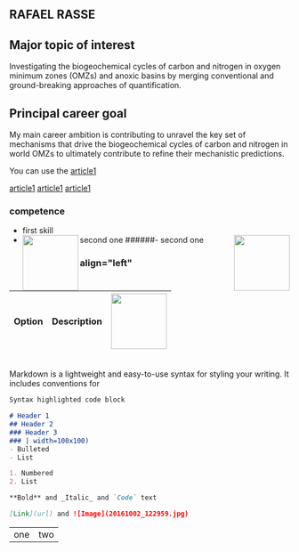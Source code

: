 ## RAFAEL RASSE


## Major topic of interest
Investigating the biogeochemical cycles of carbon and nitrogen in oxygen minimum zones (OMZs)  and anoxic basins by merging conventional and ground-breaking approaches of quantification.

## Principal career goal
My main career ambition is contributing to unravel the key set of mechanisms that drive the biogeochemical cycles of carbon and nitrogen in  world OMZs to ultimately contribute to refine their mechanistic predictions.  


You can use the [article1](https://article1)

[article1](https://article1)
[article1](https://article1)
[article1](https://article1)

### competence
- first skill 
- second one <img align="left" src="20161002_122959.jpg" width="100" height="100" >
######- second one <img style="float: right;" src="20161002_122959.jpg" width="100" height="100" >
 
### align="left"

| Option | Description       |  <img src="20161002_122959.jpg" width="100" height="100" > |
| --------------------- |:---------------------------:| -----------:|


<table border="0">
<table border="0">
 <tr>
 <td> one </td>
 <td> two </td>
 
 </tr>
 <tr>

Markdown is a lightweight and easy-to-use syntax for styling your writing. It includes conventions for

```markdown
Syntax highlighted code block

# Header 1
## Header 2
### Header 3
### | width=100x100)
- Bulleted
- List

1. Numbered
2. List

**Bold** and _Italic_ and `Code` text

[Link](url) and ![Image](20161002_122959.jpg)
```
